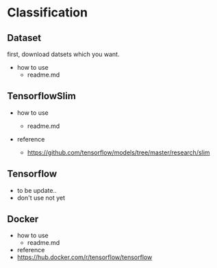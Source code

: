 # Classification
## Dataset
first, download datsets which you want.
- how to use
  - readme.md
 
## TensorflowSlim
 - how to use
    - readme.md

 - reference
   - https://github.com/tensorflow/models/tree/master/research/slim

## Tensorflow
 - to be update..
 - don't use not yet
 
## Docker
- how to use
  - readme.md
 - reference 
  - https://hub.docker.com/r/tensorflow/tensorflow

